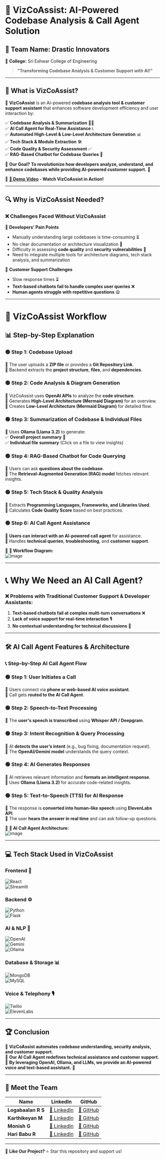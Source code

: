 # 🚀 **VizCoAssist: AI-Powered Codebase Analysis & Call Agent Solution**  

## 👥 **Team Name: Drastic Innovators**  
📍 **College:** Sri Eshwar College of Engineering  

> **"Transforming Codebase Analysis & Customer Support with AI!"**  

---

## **📌 What is VizCoAssist?**  

🔹 **VizCoAssist** is an AI-powered **codebase analysis tool & customer support assistant** that enhances software development efficiency and user interaction by:  

✅ **Codebase Analysis & Summarization** 🧑‍💻  
✅ **AI Call Agent for Real-Time Assistance** 📞  
✅ **Automated High-Level & Low-Level Architecture Generation** 📊  
✅ **Tech Stack & Module Extraction** 🛠️  
✅ **Code Quality & Security Assessment** ✅  
✅ **RAG-Based Chatbot for Codebase Queries** 🤖  

🎯 **Our Goal?** **To revolutionize how developers analyze, understand, and enhance codebases while providing AI-powered customer support.** 🚀  

🎥 **[🔗 Demo Video](#) - Watch VizCoAssist in Action!**  

---

## **🔍 Why is VizCoAssist Needed?**  

### ❌ **Challenges Faced Without VizCoAssist**  

🔴 **Developers' Pain Points**  
- Manually understanding large codebases is time-consuming ⏳  
- No clear documentation or architecture visualization 📜  
- Difficulty in assessing **code quality** and **security vulnerabilities** 🚨  
- Need to integrate multiple tools for architecture diagrams, tech stack analysis, and summarization  

🔴 **Customer Support Challenges**  
- Slow response times ⏳  
- **Text-based chatbots fail to handle complex user queries** ❌  
- **Human agents struggle with repetitive questions** 😫  

---

# **🔄 VizCoAssist Workflow**  

## **📊 Step-by-Step Explanation**  

### **🟢 Step 1: Codebase Upload**
🔹 The user uploads a **ZIP file** or provides a **Git Repository Link**.  
🔹 Backend extracts the **project structure**, **files**, and **dependencies**.  

### **🟢 Step 2: Code Analysis & Diagram Generation**
🔹 VizCoAssist uses **OpenAI APIs** to analyze the **code structure**.  
🔹 Generates **High-Level Architecture (Mermaid Diagram)** for an overview.  
🔹 Creates **Low-Level Architecture (Mermaid Diagram)** for detailed flow.  

### **🟢 Step 3: Summarization of Codebase & Individual Files**
🔹 Uses **Ollama (Llama 3.2)** to generate:  
✅ **Overall project summary** 📜  
✅ **Individual file summary** (Click on a file to view insights)  

### **🟢 Step 4: RAG-Based Chatbot for Code Querying**
🔹 Users can ask **questions about the codebase**.  
🔹 The **Retrieval-Augmented Generation (RAG) model** fetches relevant insights.  

### **🟢 Step 5: Tech Stack & Quality Analysis**
🔹 Extracts **Programming Languages, Frameworks, and Libraries Used**.  
🔹 Calculates **Code Quality Score** based on best practices.  

### **🟢 Step 6: AI Call Agent Assistance**
🔹 **Users can interact with an AI-powered call agent** for assistance.  
🔹 Handles **technical queries**, **troubleshooting**, and **customer support**.  

📌 **🔗 Workflow Diagram:**  
![image](https://github.com/logabaalan777/images/blob/main/assets/1.png)  

---

# **📞 Why We Need an AI Call Agent?**  

### ❌ **Problems with Traditional Customer Support & Developer Assistants:**  
1. **Text-based chatbots fail at complex multi-turn conversations** ❌  
2. **Lack of voice support for real-time interaction** 🎙️  
3. **No contextual understanding for technical discussions** 🤯  

---

## **🛠 AI Call Agent Features & Architecture**  

### **📞 Step-by-Step AI Call Agent Flow**  

### **🟢 Step 1: User Initiates a Call**
🔹 Users connect via **phone or web-based AI voice assistant**.  
🔹 Call gets **routed to the AI Call Agent**.  

### **🟢 Step 2: Speech-to-Text Processing**
🔹 The **user's speech is transcribed** using **Whisper API / Deepgram**.  

### **🟢 Step 3: Intent Recognition & Query Processing**
🔹 AI **detects the user’s intent** (e.g., bug fixing, documentation request).  
🔹 The **OpenAI/Gemini model** understands the query context.  

### **🟢 Step 4: AI Generates Responses**
🔹 AI retrieves relevant information and **formats an intelligent response**.  
🔹 Uses **Ollama (Llama 3.2)** for accurate code-related insights.  

### **🟢 Step 5: Text-to-Speech (TTS) for AI Response**
🔹 The response is **converted into human-like speech** using **ElevenLabs API**.  
🔹 The user **hears the answer in real time** and can ask follow-up questions.  

📌 **🔗 AI Call Agent Architecture:**  
![image](https://github.com/logabaalan777/images/blob/main/assets/2.png)  

---

## **💻 Tech Stack Used in VizCoAssist**  

### **Frontend** 🎨  
![React](https://img.shields.io/badge/React-61DAFB?logo=react&logoColor=black&style=for-the-badge)  
![Streamlit](https://img.shields.io/badge/Streamlit-FF4B4B?logo=streamlit&logoColor=white&style=for-the-badge)  

### **Backend** ⚙️  
![Python](https://img.shields.io/badge/Python-3776AB?logo=python&logoColor=white&style=for-the-badge)  
![Flask](https://img.shields.io/badge/Flask-000000?logo=flask&logoColor=white&style=for-the-badge)  

### **AI & NLP** 🤖  
![OpenAI](https://img.shields.io/badge/OpenAI-412991?logo=openai&logoColor=white&style=for-the-badge)  
![Gemini](https://img.shields.io/badge/Gemini-FFD700?logo=google&logoColor=black&style=for-the-badge)  
![Ollama](https://img.shields.io/badge/Ollama-2E86C1?style=for-the-badge)  

### **Database & Storage** 📊  
![MongoDB](https://img.shields.io/badge/MongoDB-47A248?logo=mongodb&logoColor=white&style=for-the-badge)  
![MySQL](https://img.shields.io/badge/MySQL-4479A1?logo=mysql&logoColor=white&style=for-the-badge)  

### **Voice & Telephony** 🎙️  
![Twilio](https://img.shields.io/badge/Twilio-F22F46?logo=twilio&logoColor=white&style=for-the-badge)  
![ElevenLabs](https://img.shields.io/badge/ElevenLabs-000000?logoColor=white&style=for-the-badge)  

---

## **🏆 Conclusion**  
🔹 **VizCoAssist automates codebase understanding, security analysis, and customer support.**  
🔹 **Our AI Call Agent redefines technical assistance and customer support.**  
🔹 **By leveraging OpenAI, Ollama, and LLMs, we provide an AI-powered voice and text-based assistant.** 🚀  

---

## **🌟 Meet the Team**  
| Name            | LinkedIn | GitHub |
|----------------|----------|--------|
| **Logabaalan R S** | [🔗 LinkedIn](https://www.linkedin.com/in/logabaalan-r-s-94ba82259/) | [🐙 GitHub](https://github.com/logabaalan777) |
| **Karthikeyan M**  | [🔗 LinkedIn](https://www.linkedin.com/in/karthikeyan-m30112004/) | [🐙 GitHub](https://github.com/KarthikeyanM3011) |
| **Monish G**       | [🔗 LinkedIn](https://www.linkedin.com/in/monish-g-37a88b259/) | [🐙 GitHub](#) |
| **Hari Babu R**    | [🔗 LinkedIn](#) | [🐙 GitHub](#) |

---

📌 **Like Our Project?** ⭐ Star this repository and support us! 
